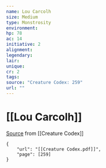 ```yaml
---
name: Lou Carcolh
size: Medium
type: Monstrosity
environment: 
hp: 78
ac: 14
initiative: 2
alignment: 
legendary: 
lair: 
unique: 
cr: 2
tags: 
source: "Creature Codex: 259"
url: ""
---
```

# [[Lou Carcolh]]

[Source](zotero://open-pdf/library/items/NTNKJRHG?page=259) from [[Creature Codex]]

```pdf
{
	"url": "[[Creature Codex.pdf]]",
	"page": [259]
}
```

